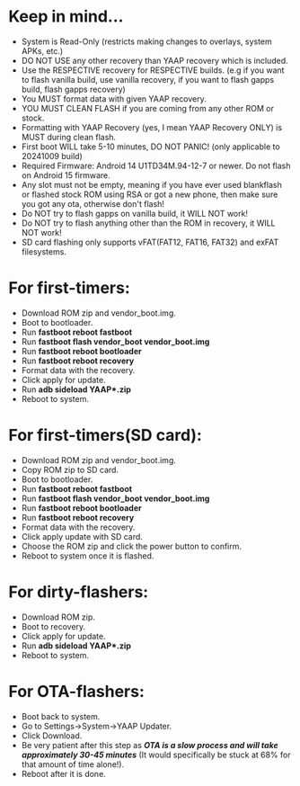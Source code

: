 # Keep in mind...
- System is Read-Only (restricts making changes to overlays, system APKs, etc.)
- DO NOT USE any other recovery than YAAP recovery which is included.
- Use the RESPECTIVE recovery for RESPECTIVE builds. (e.g if you want to flash vanilla build, use vanilla recovery, if you want to flash gapps build, flash gapps recovery)
- You MUST format data with given YAAP recovery.
- YOU MUST CLEAN FLASH if you are coming from any other ROM or stock.
- Formatting with YAAP Recovery (yes, I mean YAAP Recovery ONLY) is MUST during clean flash.
- First boot WILL take 5-10 minutes, DO NOT PANIC! (only applicable to 20241009 build)
- Required Firmware: Android 14 U1TD34M.94-12-7 or newer. Do not flash on Android 15 firmware.
- Any slot must not be empty, meaning if you have ever used blankflash or flashed stock ROM using RSA or got a new phone, then make sure you got any ota, otherwise don't flash!
- Do NOT try to flash gapps on vanilla build, it WILL NOT work!
- Do NOT try to flash anything other than the ROM in recovery, it WILL NOT work!
- SD card flashing only supports vFAT(FAT12, FAT16, FAT32) and exFAT filesystems.

# For first-timers:
- Download ROM zip and vendor_boot.img.
- Boot to bootloader.
- Run __fastboot reboot fastboot__
- Run __fastboot flash vendor\_boot vendor\_boot.img__
- Run __fastboot reboot bootloader__
- Run __fastboot reboot recovery__
- Format data with the recovery.
- Click apply for update.
- Run __adb sideload YAAP*.zip__
- Reboot to system.
# For first-timers(SD card):
- Download ROM zip and vendor_boot.img.
- Copy ROM zip to SD card.
- Boot to bootloader.
- Run __fastboot reboot fastboot__
- Run __fastboot flash vendor\_boot vendor\_boot.img__
- Run __fastboot reboot bootloader__
- Run __fastboot reboot recovery__
- Format data with the recovery.
- Click apply update with SD card.
- Choose the ROM zip and click the power button to confirm.
- Reboot to system once it is flashed.
# For dirty-flashers:
- Download ROM zip.
- Boot to recovery.
- Click apply for update.
- Run __adb sideload YAAP*.zip__
- Reboot to system.
# For OTA-flashers:
- Boot back to system.
- Go to Settings->System->YAAP Updater.
- Click Download.
- Be very patient after this step as __*OTA is a slow process and will take approximately 30-45 minutes*__ (It would specifically be stuck at 68% for that amount of time alone!).
- Reboot after it is done.
